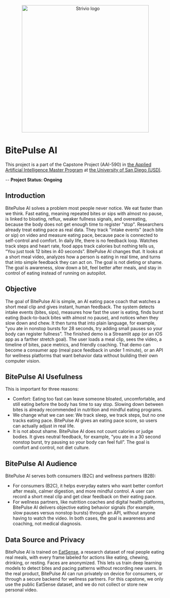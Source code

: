 <p align="center">
  <img src="https://github.com/user-attachments/assets/64d9919e-ff96-4588-ae68-75c3f22b160e" 
       alt="Strivio logo" width="400" height="400" />
</p>

# **BitePulse AI** 

This project is a part of the Capstone Project (AAI-590) in [the Applied Artificial Intelligence Master Program](https://onlinedegrees.sandiego.edu/masters-applied-artificial-intelligence/) at [the University of San Diego (USD)](https://www.sandiego.edu/). 

-- **Project Status: Ongoing**

## **Introduction**

BitePulse AI solves a problem most people never notice. We eat faster than we think. Fast eating, meaning repeated bites or sips with almost no pause, is linked to bloating, reflux, weaker fullness signals, and overeating, because the body does not get enough time to register "stop".
Researchers already treat eating pace as real data. They track "intake events" (each bite or sip) on video and measure eating pace, because pace is connected to self-control and comfort.
In daily life, there is no feedback loop. Watches track steps and heart rate, food apps track calories but nothing tells us, “You just took 12 bites in 40 seconds”.
BitePulse AI changes that. It looks at a short meal video, analyzes how a person is eating in real time, and turns that into simple feedback they can act on. The goal is not dieting or shame. The goal is awareness, slow down a bit, feel better after meals, and stay in control of eating instead of running on autopilot.

## **Objective**

The goal of BitePulse AI is simple, an AI eating pace coach that watches a short meal clip and gives instant, human feedback. The system detects intake events (bites, sips), measures how fast the user is eating, finds burst eating (back-to-back bites with almost no pause), and notices when they slow down and chew. It then turns that into plain language, for example, "you ate in nonstop bursts for 28 seconds, try adding small pauses so your body can register fullness”.
The finished demo is a Streamlit app (or an iOS app as a farther stretch goal). The user loads a meal clip, sees the video, a timeline of bites, pace metrics, and friendly coaching. That demo can become a consumer app (meal pace feedback in under 1 minute), or an API for wellness platforms that want behavior data without building their own computer vision.

## **BitePulse AI Usefulness**

This is important for three reasons:
* Comfort: Eating too fast can leave someone bloated, uncomfortable, and still eating before the body has time to say stop. Slowing down between bites is already recommended in nutrition and mindful eating programs.
* We change what we can see: We track sleep, we track steps, but no one tracks eating pace. BitePulse AI gives an eating pace score, so users can actually adjust in real life.
* It is not about shame. BitePulse AI does not count calories or judge bodies. It gives neutral feedback, for example, “you ate in a 30 second nonstop burst, try pausing so your body can feel full”. The goal is comfort and control, not diet culture.

## **BitePulse AI Audience**
BitePulse AI serves both consumers (B2C) and wellness partners (B2B):
* For consumers (B2C), it helps everyday eaters who want better comfort after meals, calmer digestion, and more mindful control. A user can record a short meal clip and get clear feedback on their eating pace.
* For wellness partners, like nutrition coaches and digital health platforms, BitePulse AI delivers objective eating behavior signals (for example, slow pauses versus nonstop bursts) through an API, without anyone having to watch the video. In both cases, the goal is awareness and coaching, not medical diagnosis.

## **Data Source and Privacy**
BitePulse AI is trained on [EatSense](https://groups.inf.ed.ac.uk/vision/DATASETS/EATSENSE/), a research dataset of real people eating real meals, with every frame labeled for actions like eating, chewing, drinking, or resting. Faces are anonymized. This lets us train deep learning models to detect bites and pacing patterns without recording new users.
In the real product, BitePulse AI can run privately on device for consumers, or through a secure backend for wellness partners. For this capstone, we only use the public EatSense dataset, and we do not collect or store new personal video.
